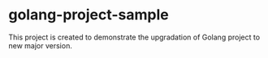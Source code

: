 # golang-project-sample
This project is created to demonstrate the upgradation of Golang project to new major version.
